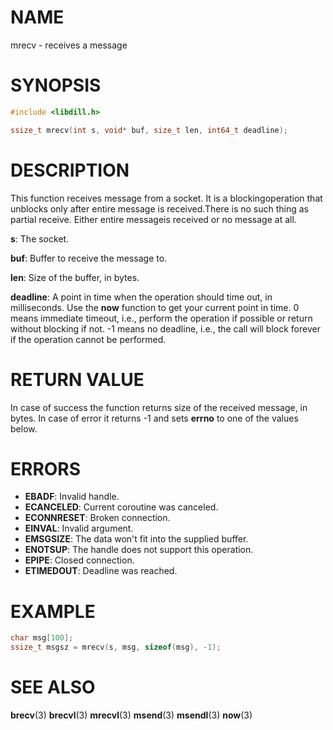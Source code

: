 # NAME

mrecv - receives a message

# SYNOPSIS

```c
#include <libdill.h>

ssize_t mrecv(int s, void* buf, size_t len, int64_t deadline);
```

# DESCRIPTION

This function receives message from a socket. It is a blockingoperation that unblocks only after entire message is received.There is no such thing as partial receive. Either entire messageis received or no message at all.

**s**: The socket.

**buf**: Buffer to receive the message to.

**len**: Size of the buffer, in bytes.

**deadline**: A point in time when the operation should time out, in milliseconds. Use the **now** function to get your current point in time. 0 means immediate timeout, i.e., perform the operation if possible or return without blocking if not. -1 means no deadline, i.e., the call will block forever if the operation cannot be performed.

# RETURN VALUE

In case of success the function returns size of the received message, in bytes. In case of error it returns -1 and sets **errno** to one of the values below.

# ERRORS

* **EBADF**: Invalid handle.
* **ECANCELED**: Current coroutine was canceled.
* **ECONNRESET**: Broken connection.
* **EINVAL**: Invalid argument.
* **EMSGSIZE**: The data won't fit into the supplied buffer.
* **ENOTSUP**: The handle does not support this operation.
* **EPIPE**: Closed connection.
* **ETIMEDOUT**: Deadline was reached.

# EXAMPLE

```c
char msg[100];
ssize_t msgsz = mrecv(s, msg, sizeof(msg), -1);
```

# SEE ALSO

**brecv**(3) **brecvl**(3) **mrecvl**(3) **msend**(3) **msendl**(3) **now**(3) 


